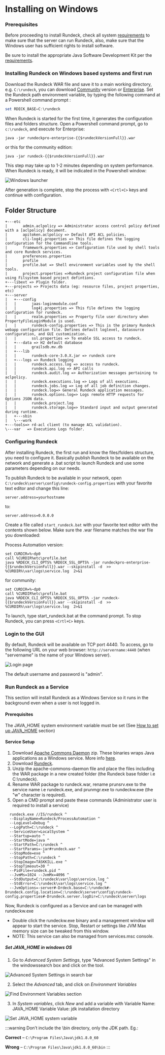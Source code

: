 # Installing on Windows

### Prerequisites

Before proceeding to install Rundeck, check all system [requirements](/administration/install/system-requirements.md) to make sure that the server can run Rundeck, also, make sure that the Windows user has sufficient rights to install software.

Be sure to install the appropriate Java Software Development Kit per the [requirements](/administration/install/system-requirements.md).

### Installing Rundeck on Windows based systems and first run

Download the Rundeck WAR file and save it to a main working directory, e.g. `C:\rundeck`, you can download [Community](https://www.rundeck.com/open-source/download) version or [Enterprise](https://download.rundeck.com/). Set the Rundeck path environment variable, by typing the following command at a Powershell command prompt :

```powershell
set RDECK_BASE=C:\rundeck
```

When Rundeck is started for the first time, it generates the configuration files and folders structure. Open a Powershell command prompt, go to `c:\rundeck`, and execute
for Enterprise:

```
java -jar rundeckpro-enterprise-{{$rundeckVersionFull}}.war
```

or this for the community edition:

```
java -jar rundeck-{{$rundeckVersionFull}}.war
```

This step may take up to 1-2 minutes depending on system performance. When Rundeck is ready, it will be indicated in the Powershell window:

![Windows launcher](/assets/img/windows-launcher.png)

After generation is complete, stop the process with `<Crtl+C>` keys and continue with configuration.

## Folder Structure

```
+---etc
|       admin.aclpolicy => Administrator access control policy defined with a [aclpolicy] document.
|       apitoken.aclpolicy => Default API ACL policies.
|       cli-log4j.properties => This file defines the logging configuration for the Commandline tools.
|       framework.properties => Configuration file used by shell tools and core Rundeck services.
|       preferences.properties
|       profile
|       profile.bat => Shell environment variables used by the shell tools.
|       project.properties =>Rundeck project configuration file when using Filsystem based project defintions.
+---libext => Plugin folder.
+---projects => Projects data (eg: resource files, project properties, etc)
+---server
|   +---config
|   |       jaas-loginmodule.conf
|   |       log4j.properties => This file defines the logging configuration for rundeck.
|   |       realm.properties => Property file user directory when PropertyFileLoginModule is used.
|   |       rundeck-config.properties => This is the primary Rundeck webapp configuration file. Defines default loglevel, datasource configuration, and GUI customization.
|   |       ssl.properties => To enable SSL access to rundeck.
|   +---data => H2 default database
|   |       grailsdb.mv.db
|   +---lib
|   |       rundeck-core-3.0.X.jar => rundeck core
|   +---logs => Rundeck logging
|   |       rundeck.access.log => access to rundeck.
|   |       rundeck.api.log => API calls
|   |       rundeck.audit.log => Authorization messages pertaining to aclpolicy.
|   |       rundeck.executions.log => Logs of all executions.
|   |       rundeck.jobs.log => Log of all job definition changes.
|   |       rundeck.log=> General Rundeck application messages.
|   |       rundeck.options.log=> Logs remote HTTP requests for Options JSON data.
|   |       rundeck.project.log
|   |       rundeck.storage.log=> Standard input and output generated during runtime.
|   +---sbin
|   \---work
+---tools=> rd-acl client (to manage ACL validation).
\---var   => Executions Logs folder.
```

### Configuring Rundeck

After installing Rundeck, the first run and know the files/folders structure, you need to configure it. Basically publish Rundeck to be available on the network and generate a .bat script to launch Rundeck and use some parameters depending on our needs.

To publish Rundeck to be available in your network, open `C:\rundeck\server\config\rundeck-config.properties` with your favorite text editor and change this line:

```properties
server.address=yourhostname
```

to:

```properties
server.address=0.0.0.0
```

Create a file called `start_rundeck.bat` with your favorite text editor with the contents shown below. Make sure the .war filename matches the war file you downloaded:

Process Automation version:

```batch
set CURDIR=%~dp0
call %CURDIR%etc\profile.bat
java %RDECK_CLI_OPTS% %RDECK_SSL_OPTS% -jar rundeckpro-enterprise-{{$rundeckVersionFull}}.war --skipinstall -d  >> %CURDIR%\var\logs\service.log  2>&1
```

for community:

```batch
set CURDIR=%~dp0
call %CURDIR%etc\profile.bat
java %RDECK_CLI_OPTS% %RDECK_SSL_OPTS% -jar rundeck-{{$rundeckVersionFull}}.war --skipinstall -d  >> %CURDIR%\var\logs\service.log  2>&1
```



To launch, type start_rundeck.bat at the command prompt. To stop Rundeck, you can press `<Crtl+C>` keys.

### Login to the GUI

By default, Rundeck will be available on TCP port 4440. To access, go to the following URL on your web browser: `http://servername:4440` (when "servername" is the name of your Windows server).

![Login page](/assets/img/login-page.png)

The default username and password is "admin".

### Run Rundeck as a Service

This section will install Rundeck as a Windows Service so it runs in the background even when a user is not logged in.
#### Prerequisites
The JAVA_HOME system environment variable must be set (See [How to set up JAVA_HOME](#set-java_home-in-windows-os) section)

#### Service Setup
1. Download [Apache Commons Daemon](https://dlcdn.apache.org//commons/daemon/binaries/windows/) zip. These binaries wraps Java applications as a Windows service. More info [here](https://commons.apache.org/proper/commons-daemon/procrun.html).
2. Download [Rundeck](https://www.rundeck.com/downloads).
3. Unzip the apache-commons-daemon file and place the files including the WAR package in a new created folder (the Rundeck base folder i.e C:\rundeck).
4. Rename WAR package to rundeck.war, rename prunsrv.exe to the service name i.e rundeck.exe, and prunmgr.exe to rundeckw.exe (the "w" character is required).
5. Open a CMD prompt and paste these commands (Administrator user is required to install a service)

```batch
  rundeck.exe //IS/rundeck ^
  --DisplayName=Rundeck/ProcessAutomation ^
  --LogLevel=Debug ^
  --LogPath=C:\rundeck ^
  --ServiceUser=LocalSystem ^
  --Startup=auto ^
  --StartMode=java ^
  --StartPath=C:\rundeck ^
  --StartParams=-jar#rundeck.war ^
  --StopMode=exe ^
  --StopPath=C:\rundeck ^
  --StopImage=TASKKILL.exe ^
  --StopTimeout=30 ^
  --PidFile=rundeck.pid ^
  --JvmMs=1024 --JvmMx=4096 ^
  --StdOutput=C:\rundeck\var\logs\service.log ^
  --StdError=C:\rundeck\var\logs\service.log ^
  --JvmOptions=-server#-Drdeck.base=C:\rundeck#-Drundeck.config.location=C:\rundeck\server\config\rundeck-config.properties#-Drundeck.server.logDir=C:\rundeck\server\logs
```

Now, Rundeck is configured as a Service and can be managed with rundeckw.exe

- Double click the rundeckw.exe binary and a management window will appear to start the service. Stop, Restart or settings like JVM Max memory size can be tweaked from this window.
- NOTE: This service can also be managed from services.msc console.

##### Set JAVA_HOME in windows OS
1. Go to *Advanced System Settings*, type "Advanced System Settings" in the windowssearch box and click on the tool.
   
![Advanced System Settings in search bar](/assets/img/win-javahome-1.png)

2. Select the *Advanced* tab, and click on *Environment Variables*

![Find Environment Variables section](/assets/img/win-javahome-2.png)

3. In *System variables*, click *New* and add a variable with
Variable Name: JAVA_HOME
Variable Value: jdk installation directory

![Set JAVA_HOME system variable](/assets/img/win-javahome-3.png)

:::warning
Don’t include the \bin directory, only the JDK path. Eg.:

**Correct** – `C:\Program Files\Java\jdk1.8.0_60`

**Wrong** – `C:\Program Files\Java\jdk1.8.0_60\bin`
:::